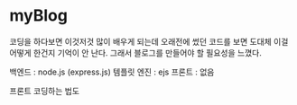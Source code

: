 # myBlog
코딩을 하다보면 이것저것 많이 배우게 되는데 오래전에 썼던 코드를 보면 도대체 이걸 어떻게 한건지 기억이 안 난다. 그래서 블로그를 만들어야 할 필요성을 느꼈다.

백엔드 : node.js (express.js)
템플릿 엔진 : ejs
프론트 : 없음

프론트 코딩하는 법도 
